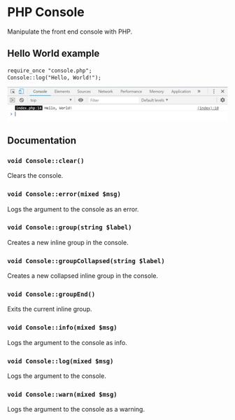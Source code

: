 # PHP Console
Manipulate the front end console with PHP.

## Hello World example
```
require_once "console.php";
Console::log("Hello, World!");
```
![Screenshot](Hello%2C%20World!.jpg)

## Documentation

### `void Console::clear()`
Clears the console.

### `void Console::error(mixed $msg)`
Logs the argument to the console as an error.

### `void Console::group(string $label)`
Creates a new inline group in the console.

### `void Console::groupCollapsed(string $label)`
Creates a new collapsed inline group in the console.

### `void Console::groupEnd()`
Exits the current inline group.

### `void Console::info(mixed $msg)`
Logs the argument to the console as info.

### `void Console::log(mixed $msg)`
Logs the argument to the console.

### `void Console::warn(mixed $msg)`
Logs the argument to the console as a warning.
